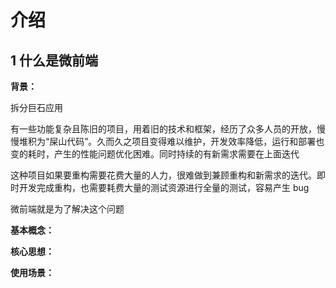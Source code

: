 # 介绍

## 1 什么是微前端

**背景：**

拆分巨石应用

有一些功能复杂且陈旧的项目，用着旧的技术和框架，经历了众多人员的开放，慢慢堆积为“屎山代码”。久而久之项目变得难以维护，开发效率降低，运行和部署也变的耗时，产生的性能问题优化困难。同时持续的有新需求需要在上面迭代

这种项目如果要重构需要花费大量的人力，很难做到兼顾重构和新需求的迭代。即时开发完成重构，也需要耗费大量的测试资源进行全量的测试，容易产生 bug

微前端就是为了解决这个问题

**基本概念：**

**核心思想：**

**使用场景：**
